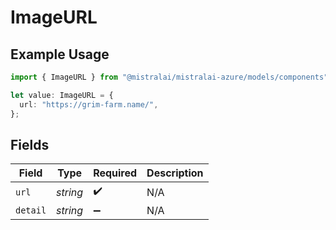 # ImageURL

## Example Usage

```typescript
import { ImageURL } from "@mistralai/mistralai-azure/models/components";

let value: ImageURL = {
  url: "https://grim-farm.name/",
};
```

## Fields

| Field              | Type               | Required           | Description        |
| ------------------ | ------------------ | ------------------ | ------------------ |
| `url`              | *string*           | :heavy_check_mark: | N/A                |
| `detail`           | *string*           | :heavy_minus_sign: | N/A                |